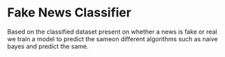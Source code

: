 # Fake News Classifier
Based on the classified dataset present on whether a news is fake or real we train a model to predict the sameon different algorithms such as naive bayes and predict the same.